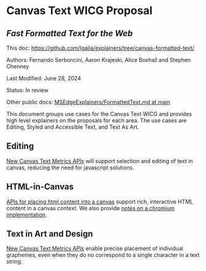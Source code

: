 # Canvas Text WICG Proposal

## _Fast Formatted Text for the Web_

This doc: https://github.com/Igalia/explainers/tree/canvas-formatted-text/

Authors: Fernando Serboncini, Aaron Krajeski, Alice Boxhall and Stephen Chenney

Last Modified: June 28, 2024

Status: In review

Other public docs: [MSEdgeExplainers/FormattedText.md at main](https://github.com/MicrosoftEdge/MSEdgeExplainers/blob/main/Canvas/FormattedText.md)

This document groups use cases for the Canvas Text WICG and provides high level explainers on the proposals for each area. The use cases are Editing, Styled and Accessible Text, and Text As Art.

## <a name="Editing"></a>Editing

[New Canvas Text Metrics APIs](#text-metrics-additions) will support selection and editing of text in canvas, reducing the need for javascript solutions.

## <a name="placeELement"></a>HTML-in-Canvas

[APIs for placing html content into a canvas](#html-in-canvas.md) support rich, interactive HTML content in a canvas context. We also provide [notes on a chromium implementation](#chromium-implementation-notes.md).

## <n name="ArtDesign"/></a>Text in Art and Design

[New Canvas Text Metrics APIs](#text-art.md) enable precise placement of individual graphemes, even when they do no correspond to a single character in a text string.